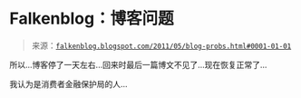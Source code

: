 <!--yml

category: 未分类

date: 2024-05-12 20:55:22

-->

# Falkenblog：博客问题

> 来源：[`falkenblog.blogspot.com/2011/05/blog-probs.html#0001-01-01`](http://falkenblog.blogspot.com/2011/05/blog-probs.html#0001-01-01)

所以...博客停了一天左右...回来时最后一篇博文不见了...现在恢复正常了...

我认为是消费者金融保护局的人...
